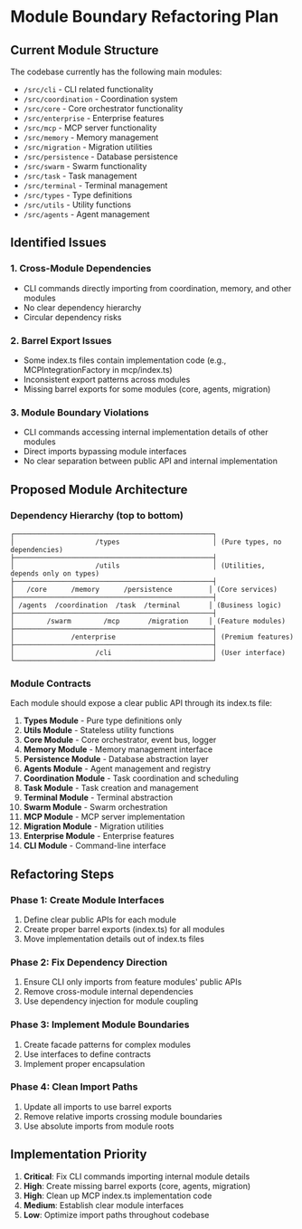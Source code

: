 # Module Boundary Refactoring Plan

## Current Module Structure

The codebase currently has the following main modules:
- `/src/cli` - CLI related functionality
- `/src/coordination` - Coordination system
- `/src/core` - Core orchestrator functionality
- `/src/enterprise` - Enterprise features
- `/src/mcp` - MCP server functionality
- `/src/memory` - Memory management
- `/src/migration` - Migration utilities
- `/src/persistence` - Database persistence
- `/src/swarm` - Swarm functionality
- `/src/task` - Task management
- `/src/terminal` - Terminal management
- `/src/types` - Type definitions
- `/src/utils` - Utility functions
- `/src/agents` - Agent management

## Identified Issues

### 1. Cross-Module Dependencies
- CLI commands directly importing from coordination, memory, and other modules
- No clear dependency hierarchy
- Circular dependency risks

### 2. Barrel Export Issues
- Some index.ts files contain implementation code (e.g., MCPIntegrationFactory in mcp/index.ts)
- Inconsistent export patterns across modules
- Missing barrel exports for some modules (core, agents, migration)

### 3. Module Boundary Violations
- CLI commands accessing internal implementation details of other modules
- Direct imports bypassing module interfaces
- No clear separation between public API and internal implementation

## Proposed Module Architecture

### Dependency Hierarchy (top to bottom)
```
┌─────────────────────────────────────────────────┐
│                    /types                       │ (Pure types, no dependencies)
├─────────────────────────────────────────────────┤
│                    /utils                       │ (Utilities, depends only on types)
├─────────────────────────────────────────────────┤
│   /core      /memory      /persistence         │ (Core services)
├─────────────────────────────────────────────────┤
│ /agents  /coordination  /task  /terminal       │ (Business logic)
├─────────────────────────────────────────────────┤
│        /swarm        /mcp       /migration     │ (Feature modules)
├─────────────────────────────────────────────────┤
│              /enterprise                        │ (Premium features)
├─────────────────────────────────────────────────┤
│                    /cli                         │ (User interface)
└─────────────────────────────────────────────────┘
```

### Module Contracts

Each module should expose a clear public API through its index.ts file:

1. **Types Module** - Pure type definitions only
2. **Utils Module** - Stateless utility functions
3. **Core Module** - Core orchestrator, event bus, logger
4. **Memory Module** - Memory management interface
5. **Persistence Module** - Database abstraction layer
6. **Agents Module** - Agent management and registry
7. **Coordination Module** - Task coordination and scheduling
8. **Task Module** - Task creation and management
9. **Terminal Module** - Terminal abstraction
10. **Swarm Module** - Swarm orchestration
11. **MCP Module** - MCP server implementation
12. **Migration Module** - Migration utilities
13. **Enterprise Module** - Enterprise features
14. **CLI Module** - Command-line interface

## Refactoring Steps

### Phase 1: Create Module Interfaces
1. Define clear public APIs for each module
2. Create proper barrel exports (index.ts) for all modules
3. Move implementation details out of index.ts files

### Phase 2: Fix Dependency Direction
1. Ensure CLI only imports from feature modules' public APIs
2. Remove cross-module internal dependencies
3. Use dependency injection for module coupling

### Phase 3: Implement Module Boundaries
1. Create facade patterns for complex modules
2. Use interfaces to define contracts
3. Implement proper encapsulation

### Phase 4: Clean Import Paths
1. Update all imports to use barrel exports
2. Remove relative imports crossing module boundaries
3. Use absolute imports from module roots

## Implementation Priority

1. **Critical**: Fix CLI commands importing internal module details
2. **High**: Create missing barrel exports (core, agents, migration)
3. **High**: Clean up MCP index.ts implementation code
4. **Medium**: Establish clear module interfaces
5. **Low**: Optimize import paths throughout codebase